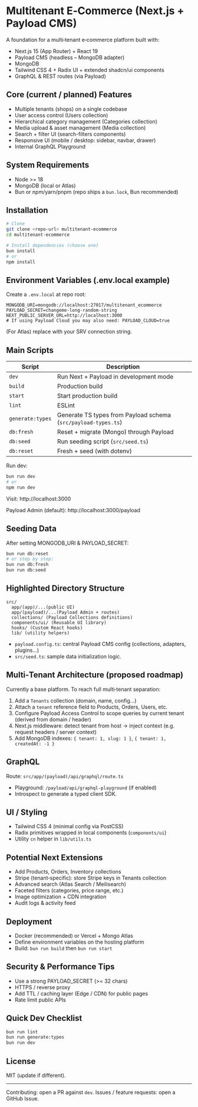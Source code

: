 # Multitenant E‑Commerce (Next.js + Payload CMS)

A foundation for a multi‑tenant e‑commerce platform built with:

- Next.js 15 (App Router) + React 19
- Payload CMS (headless – MongoDB adapter)
- MongoDB
- Tailwind CSS 4 + Radix UI + extended shadcn/ui components
- GraphQL & REST routes (via Payload)

## Core (current / planned) Features

- Multiple tenants (shops) on a single codebase
- User access control (Users collection)
- Hierarchical category management (Categories collection)
- Media upload & asset management (Media collection)
- Search + filter UI (search-filters components)
- Responsive UI (mobile / desktop: sidebar, navbar, drawer)
- Internal GraphQL Playground

## System Requirements

- Node >= 18
- MongoDB (local or Atlas)
- Bun or npm/yarn/pnpm (repo ships a `bun.lock`, Bun recommended)

## Installation

```bash
# Clone
git clone <repo-url> multitenant-ecommerce
cd multitenant-ecommerce

# Install dependencies (choose one)
bun install
# or
npm install
```

## Environment Variables (.env.local example)

Create a `.env.local` at repo root:

```
MONGODB_URI=mongodb://localhost:27017/multitenant_ecommerce
PAYLOAD_SECRET=changeme-long-random-string
NEXT_PUBLIC_SERVER_URL=http://localhost:3000
# If using Payload Cloud you may also need: PAYLOAD_CLOUD=true
```

(For Atlas) replace with your SRV connection string.

## Main Scripts

| Script           | Description                                                    |
| ---------------- | -------------------------------------------------------------- |
| `dev`            | Run Next + Payload in development mode                         |
| `build`          | Production build                                               |
| `start`          | Start production build                                         |
| `lint`           | ESLint                                                         |
| `generate:types` | Generate TS types from Payload schema (`src/payload-types.ts`) |
| `db:fresh`       | Reset + migrate (Mongo) through Payload                        |
| `db:seed`        | Run seeding script (`src/seed.ts`)                             |
| `db:reset`       | Fresh + seed (with dotenv)                                     |

Run dev:

```bash
bun run dev
# or
npm run dev
```

Visit: http://localhost:3000

Payload Admin (default): http://localhost:3000/payload

## Seeding Data

After setting MONGODB_URI & PAYLOAD_SECRET:

```bash
bun run db:reset
# or step by step:
bun run db:fresh
bun run db:seed
```

## Highlighted Directory Structure

```
src/
  app/(app)/...(public UI)
  app/(payload)/...(Payload Admin + routes)
  collections/ (Payload Collections definitions)
  components/ui/ (Reusable UI library)
  hooks/ (Custom React hooks)
  lib/ (utility helpers)
```

- `payload.config.ts`: central Payload CMS config (collections, adapters, plugins...)
- `src/seed.ts`: sample data initialization logic.

## Multi‑Tenant Architecture (proposed roadmap)

Currently a base platform. To reach full multi‑tenant separation:

1. Add a `Tenants` collection (domain, name, config...)
2. Attach a `tenant` reference field to Products, Orders, Users, etc.
3. Configure Payload Access Control to scope queries by current tenant (derived from domain / header)
4. Next.js middleware: detect tenant from host → inject context (e.g. request headers / server context)
5. Add MongoDB indexes: `{ tenant: 1, slug: 1 }`, `{ tenant: 1, createdAt: -1 }`

## GraphQL

Route: `src/app/(payload)/api/graphql/route.ts`

- Playground: `/payload/api/graphql-playground` (if enabled)
- Introspect to generate a typed client SDK.

## UI / Styling

- Tailwind CSS 4 (minimal config via PostCSS)
- Radix primitives wrapped in local components (`components/ui`)
- Utility `cn` helper in `lib/utils.ts`

## Potential Next Extensions

- Add Products, Orders, Inventory collections
- Stripe (tenant‑specific): store Stripe keys in Tenants collection
- Advanced search (Atlas Search / Meilisearch)
- Faceted filters (categories, price range, etc.)
- Image optimization + CDN integration
- Audit logs & activity feed

## Deployment

- Docker (recommended) or Vercel + Mongo Atlas
- Define environment variables on the hosting platform
- Build: `bun run build` then `bun run start`

## Security & Performance Tips

- Use a strong PAYLOAD_SECRET (>= 32 chars)
- HTTPS / reverse proxy
- Add TTL / caching layer (Edge / CDN) for public pages
- Rate limit public APIs

## Quick Dev Checklist

```bash
bun run lint
bun run generate:types
bun run dev
```

## License

MIT (update if different).

---

Contributing: open a PR against `dev`. Issues / feature requests: open a GitHub Issue.
